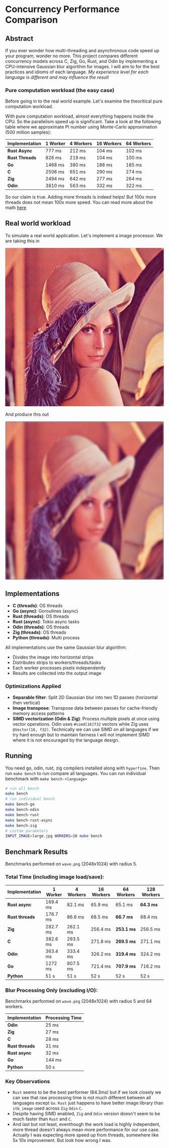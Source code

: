# Concurrency Performance Comparison

## Abstract

If you ever wonder how multi-threading and asynchronous code speed up your program, wonder no more. This project compares different concurrency models across C, Zig, Go, Rust, and Odin by implementing a CPU-intensive Gaussian blur algorithm for images. I will aim to for the best practices and idioms of each language.
_My experience level for each language is different and may influence the result_

### Pure computation workload (the easy case)
Before going in to the real world example. Let's examine the theoritical pure computation workload.

With pure computation workload, almost everything happens inside the CPU. So the parallelism speed up is significant.
Take a look at the following table where we approximate PI number using Monte-Carlo approximation (500 million samples):

| Implementation   | 1 Worker | 4 Workers | 16 Workers | 64 Workers |
| ---------------- | -------- | --------- | ---------- | ---------- |
| **Rust Async**   | 777 ms   | 212 ms    | 104 ms     | 102 ms     |
| **Rust Threads** | 826 ms   | 219 ms    | 104 ms     | 100 ms     |
| **Go**           | 1468 ms  | 380 ms    | 188 ms     | 185 ms     |
| **C**            | 2506 ms  | 651 ms    | 290 ms     | 274 ms     |
| **Zig**          | 2494 ms  | 642 ms    | 277 ms     | 264 ms     |
| **Odin**         | 3810 ms  | 563 ms    | 332 ms     | 322 ms     |

So our claim is true. Adding more threads is indeed helps! But 100x more threads does not mean 100x more speed. You can read more about the math [here](https://en.wikipedia.org/wiki/Amdahl%27s_law)

## Real world workload

To simulate a real world application. Let's implement a image processor.
We are taking this in

![input](input.png)

And produce this out

![output](output.png)

## Implementations

- **C (threads)**: OS threads
- **Go (async)**: Goroutines (async)
- **Rust (threads)**: OS threads
- **Rust (async)**: Tokio async tasks
- **Odin (threads)**: OS threads
- **Zig (threads)**: OS threads
- **Python (threads)**: Multi process

All implementations use the same Gaussian blur algorithm:

- Divides the image into horizontal strips
- Distributes strips to workers/threads/tasks
- Each worker processes pixels independently
- Results are collected into the output image

### Optimizations Applied

- **Separable filter**: Split 2D Gaussian blur into two 1D passes (horizontal then vertical)
- **Image transpose**: Transpose data between passes for cache-friendly memory access patterns
- **SIMD vectorization (Odin & Zig)**: Process multiple pixels at once using vector operations. Odin uses `#simd[16]f32` vectors while Zig uses `@Vector(16, f32)`. Technically we can use SIMD on all languages if we try hard enough but to maintain fairness I will not implement SIMD where it is not encouraged by the language design.

## Running

You need go, odin, rust, zig compilers installed along with `hyperfine`. Then run `make bench` to run compare all languages. You can run individual benchmark with `make bench-<language>`

```bash
# run all bench
make bench
# run individual bench
make bench-go
make bench-odin
make bench-rust
make bench-rust-async
make bench-zig
# custom parameters
INPUT_IMAGE=large.jpg WORKERS=16 make bench
```

## Benchmark Results

Benchmarks performed on `wave.png` (2048x1024) with radius 5.

### Total Time (including image load/save):

| Implementation   | 1 Worker | 4 Workers | 16 Workers | 64 Workers   | 128 Workers |
| ---------------- | -------- | --------- | ---------- | ------------ | ----------- |
| **Rust async**   | 169.4 ms | 82.1 ms   | 65.9 ms    | 65.1 ms      | **64.3 ms** |
| **Rust threads** | 176.7 ms | 86.6 ms   | 68.5 ms    | **66.7 ms**  | 68.4 ms     |
| **Zig**          | 282.7 ms | 262.1 ms  | 256.4 ms   | **253.1 ms** | 256.5 ms    |
| **C**            | 382.6 ms | 293.5 ms  | 271.8 ms   | **269.5 ms** | 271.1 ms    |
| **Odin**         | 363.4 ms | 333.4 ms  | 326.2 ms   | **319.4 ms** | 324.2 ms    |
| **Go**           | 1272 ms  | 807.5 ms  | 721.4 ms   | **707.9 ms** | 716.2 ms    |
| **Python**       | 51 s     | 51 s      | 52 s       | 52 s         | 52 s        |

### Blur Processing Only (excluding I/O):

Benchmarks performed on `wave.png` (2048x1024) with radius 5 and 64 workers.

| Implementation   | Processing Time |
| ---------------- | --------------- |
| **Odin**         | 25 ms           |
| **Zig**          | 27 ms           |
| **C**            | 28 ms           |
| **Rust threads** | 31 ms           |
| **Rust async**   | 32 ms           |
| **Go**           | 144 ms          |
| **Python**       | 50 s            |

### Key Observations

- `Rust` seems to be the best performer (64.3ms) but if we look closely we can see that raw processing time is not much different between all languages except `Go`. `Rust` just happens to have better image library than `stb_image` used across `Zig` `Odin` `C`.
- Despite having SIMD enabled, `Zig` and `Odin` version doesn't seem to be much faster than `Rust` and `C`.
- And last but not least, eventhough the work load is highly independent, more thread doesn't always mean more performance for our use case. Actually I was expecting more speed up from threads, somewhere like 5x 10x improvement. But look how wrong I was.
